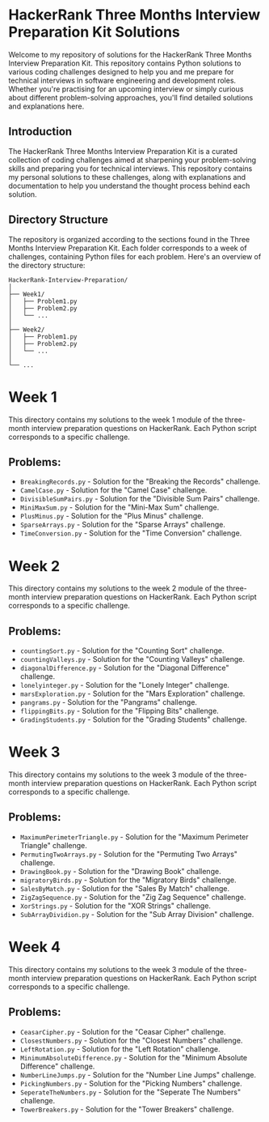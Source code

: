 # HackerRank Three Months Interview Preparation Kit Solutions

Welcome to my repository of solutions for the HackerRank Three Months Interview Preparation Kit. This repository contains Python solutions to various coding challenges designed to help you and me prepare for technical interviews in software engineering and development roles. Whether you're practising for an upcoming interview or simply curious about different problem-solving approaches, you'll find detailed solutions and explanations here. 

## Introduction

The HackerRank Three Months Interview Preparation Kit is a curated collection of coding challenges aimed at sharpening your problem-solving skills and preparing you for technical interviews. This repository contains my personal solutions to these challenges, along with explanations and documentation to help you understand the thought process behind each solution.

## Directory Structure

The repository is organized according to the sections found in the Three Months Interview Preparation Kit. Each folder corresponds to a week of challenges, containing Python files for each problem. Here's an overview of the directory structure:

```
HackerRank-Interview-Preparation/
│
├── Week1/
│   ├── Problem1.py
│   ├── Problem2.py
│   └── ...
│
├── Week2/
│   ├── Problem1.py
│   ├── Problem2.py
│   └── ...
│
└── ...
```

# Week 1

This directory contains my solutions to the week 1 module of the three-month interview preparation questions on HackerRank. Each Python script corresponds to a specific challenge.

## Problems:

- `BreakingRecords.py` - Solution for the "Breaking the Records" challenge.
- `CamelCase.py` - Solution for the "Camel Case" challenge.
- `DivisibleSumPairs.py` - Solution for the "Divisible Sum Pairs" challenge.
- `MiniMaxSum.py` - Solution for the "Mini-Max Sum" challenge.
- `PlusMinus.py` - Solution for the "Plus Minus" challenge.
- `SparseArrays.py` - Solution for the "Sparse Arrays" challenge.
- `TimeConversion.py` - Solution for the "Time Conversion" challenge.

# Week 2

This directory contains my solutions to the week 2 module of the three-month interview preparation questions on HackerRank. Each Python script corresponds to a specific challenge.

## Problems:

- `countingSort.py` - Solution for the "Counting Sort" challenge.
- `countingValleys.py` - Solution for the "Counting Valleys" challenge.
- `diagonalDifference.py` - Solution for the "Diagonal Difference" challenge.
- `lonelyinteger.py` - Solution for the "Lonely Integer" challenge.
- `marsExploration.py` - Solution for the "Mars Exploration" challenge.
- `pangrams.py` - Solution for the "Pangrams" challenge.
- `flippingBits.py` - Solution for the "Flipping Bits" challenge.
- `GradingStudents.py` - Solution for the "Grading Students" challenge.

# Week 3

This directory contains my solutions to the week 3 module of the three-month interview preparation questions on HackerRank. Each Python script corresponds to a specific challenge.

## Problems:

- `MaximumPerimeterTriangle.py` - Solution for the "Maximum Perimeter Triangle" challenge.
- `PermutingTwoArrays.py` - Solution for the "Permuting Two Arrays" challenge.
- `DrawingBook.py` - Solution for the "Drawing Book" challenge.
- `migratoryBirds.py` - Solution for the "Migratory Birds" challenge.
- `SalesByMatch.py` - Solution for the "Sales By Match" challenge.
- `ZigZagSequence.py` - Solution for the "Zig Zag Sequence" challenge.
- `XorStrings.py` - Solution for the "XOR Strings" challenge.
- `SubArrayDividion.py` - Solution for the "Sub Array Division" challenge.


# Week 4

This directory contains my solutions to the week 3 module of the three-month interview preparation questions on HackerRank. Each Python script corresponds to a specific challenge.

## Problems:

- `CeasarCipher.py` - Solution for the "Ceasar Cipher" challenge.
- `ClosestNumbers.py` - Solution for the "Closest Numbers" challenge.
- `LeftRotation.py` - Solution for the "Left Rotation" challenge.
- `MinimumAbsoluteDifference.py` - Solution for the "Minimum Absolute Difference" challenge.
- `NumberLineJumps.py` - Solution for the "Number Line Jumps" challenge.
- `PickingNumbers.py` - Solution for the "Picking Numbers" challenge.
- `SeperateTheNumbers.py` - Solution for the "Seperate The Numbers" challenge.
- `TowerBreakers.py` - Solution for the "Tower Breakers" challenge.



